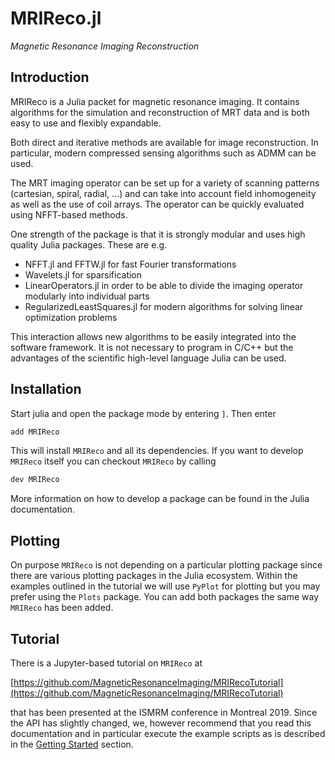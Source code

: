 # MRIReco.jl

*Magnetic Resonance Imaging Reconstruction*

## Introduction

MRIReco is a Julia packet for magnetic resonance imaging. It contains algorithms for the simulation and reconstruction of MRT data and is both easy to use and flexibly expandable.

Both direct and iterative methods are available for image reconstruction. In particular, modern compressed sensing algorithms such as ADMM can be used.

The MRT imaging operator can be set up for a variety of scanning patterns (cartesian, spiral, radial, ...) and can take into account field inhomogeneity as well as the use of coil arrays. The operator can be quickly evaluated using NFFT-based methods.

One strength of the package is that it is strongly modular and uses high quality Julia packages. These are e.g.
 * NFFT.jl and FFTW.jl for fast Fourier transformations
 * Wavelets.jl for sparsification
 * LinearOperators.jl in order to be able to divide the imaging operator modularly into individual parts
 * RegularizedLeastSquares.jl for modern algorithms for solving linear optimization problems

This interaction allows new algorithms to be easily integrated into the software framework. It is not necessary to program in C/C++ but the advantages of the scientific high-level language Julia can be used.


## Installation

Start julia and open the package mode by entering `]`. Then enter
```julia
add MRIReco
```
This will install `MRIReco` and all its dependencies. If you want to develop
`MRIReco` itself you can checkout `MRIReco` by calling
```julia
dev MRIReco
```
More information on how to develop a package can be found in the Julia documentation.

## Plotting

On purpose `MRIReco` is not depending on a particular plotting package since there
are various plotting packages in the Julia ecosystem. Within the examples outlined
in the tutorial we will use `PyPlot` for plotting but you may prefer using
the `Plots` package. You can add both packages the same way
`MRIReco` has been added.

## Tutorial

There is a Jupyter-based tutorial on `MRIReco` at

[https://github.com/MagneticResonanceImaging/MRIRecoTutorial](https://github.com/MagneticResonanceImaging/MRIRecoTutorial)

that has been presented at the ISMRM conference in Montreal 2019. Since the API
has slightly changed, we, however recommend that you read this documentation and
in particular execute the example scripts as is described in the [Getting Started](@ref) section.
